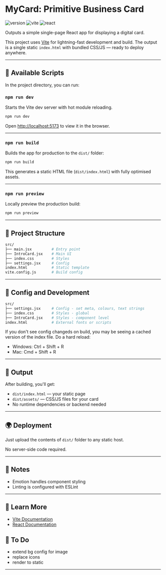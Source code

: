 # MyCard: Primitive Business Card

![version](https://img.shields.io/badge/version-2.0.2-blue)
![vite](https://img.shields.io/badge/tooling-Vite-646cff)
![react](https://img.shields.io/badge/framework-React-61dafb)

Outputs a simple single-page React app for displaying a digital card.

This project uses [Vite](https://vitejs.dev/) for lightning-fast development and build. The output is a single static `index.html` with bundled CSS/JS — ready to deploy anywhere.

---

## 🚀 Available Scripts

In the project directory, you can run:

### `npm run dev`

Starts the Vite dev server with hot module reloading.

```bash
npm run dev
```

Open [http://localhost:5173](http://localhost:5173) to view it in the browser.

---

### `npm run build`

Builds the app for production to the `dist/` folder:

```bash
npm run build
```

This generates a static HTML file (`dist/index.html`) with fully optimised assets.

---

### `npm run preview`

Locally preview the production build:

```bash
npm run preview
```

---

## 🧾 Project Structure

```bash
src/
├── main.jsx         # Entry point
├── IntroCard.jsx    # Main UI
├── index.css        # Styles
├── settings.jsx     # Config
index.html           # Static template
vite.config.js       # Build config
```

---

## 🧾 Config and Development

```bash
src/
├── settings.jsx     # Config - set meta, colours, text strings
├── index.css        # Styles - global
├── IntroCard.jsx    # Styles - component level
index.html           # External fonts or scripts
```

If you don't see config changeds on build, you may be seeing a cached version of the index file. Do a hard reload:
- Windows: Ctrl + Shift + R
- Mac: Cmd + Shift + R

---

## 📁 Output

After building, you'll get:

- `dist/index.html` — your static page
- `dist/assets/` — CSS/JS files for your card
- No runtime dependencies or backend needed

---

## 🌍 Deployment

Just upload the contents of `dist/` folder to any static host.

No server-side code required.

---

## 🧹 Notes

- Emotion handles component styling
- Linting is configured with ESLint

---

## 🧠 Learn More

- [Vite Documentation](https://vitejs.dev/)
- [React Documentation](https://react.dev/)

## 🧹 To Do

- extend bg config for image
- replace icons
- render to static

---